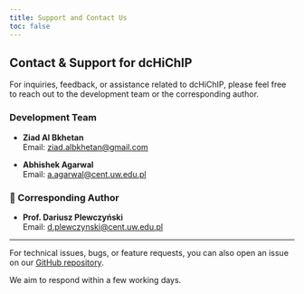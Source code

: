 ```yaml
---
title: Support and Contact Us
toc: false
---
```


## Contact & Support for dcHiChIP

For inquiries, feedback, or assistance related to dcHiChIP, please feel free to reach out to the development team or the corresponding author.

### Development Team
- **Ziad Al Bkhetan**  
  Email: [ziad.albkhetan@gmail.com](mailto:ziad.albkhetan@gmail.com)

- **Abhishek Agarwal**  
  Email: [a.agarwal@cent.uw.edu.pl](mailto:a.agarwal@cent.uw.edu.pl)

### 📨 Corresponding Author
- **Prof. Dariusz Plewczyński**  
  Email: [d.plewczynski@cent.uw.edu.pl](mailto:d.plewczynski@cent.uw.edu.pl)

---

For technical issues, bugs, or feature requests, you can also open an issue on our [GitHub repository](https://github.com/SFGLab/dcHiChIP).

We aim to respond within a few working days.
